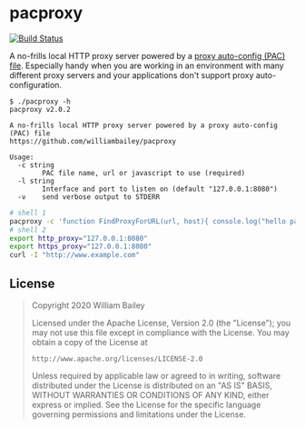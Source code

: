 pacproxy
========

[![Build Status](https://travis-ci.org/williambailey/pacproxy.svg)](https://travis-ci.org/williambailey/pacproxy)

A no-frills local HTTP proxy server powered by a [proxy auto-config (PAC) file](https://web.archive.org/web/20070602031929/http://wp.netscape.com/eng/mozilla/2.0/relnotes/demo/proxy-live.html). Especially handy when you are working in an environment with many different proxy servers and your applications don't support proxy auto-configuration.

```
$ ./pacproxy -h
pacproxy v2.0.2

A no-frills local HTTP proxy server powered by a proxy auto-config (PAC) file
https://github.com/williambailey/pacproxy

Usage:
  -c string
        PAC file name, url or javascript to use (required)
  -l string
        Interface and port to listen on (default "127.0.0.1:8080")
  -v    send verbose output to STDERR
```

```bash
# shell 1
pacproxy -c 'function FindProxyForURL(url, host){ console.log("hello pac world!"); return "PROXY random.example.com:8080"; }'
# shell 2
export http_proxy="127.0.0.1:8080"
export https_proxy="127.0.0.1:8080"
curl -I "http://www.example.com"
```

## License

> Copyright 2020 William Bailey
>
> Licensed under the Apache License, Version 2.0 (the "License");
> you may not use this file except in compliance with the License.
> You may obtain a copy of the License at
>
>     http://www.apache.org/licenses/LICENSE-2.0
>
> Unless required by applicable law or agreed to in writing, software
> distributed under the License is distributed on an "AS IS" BASIS,
> WITHOUT WARRANTIES OR CONDITIONS OF ANY KIND, either express or implied.
> See the License for the specific language governing permissions and
> limitations under the License.
